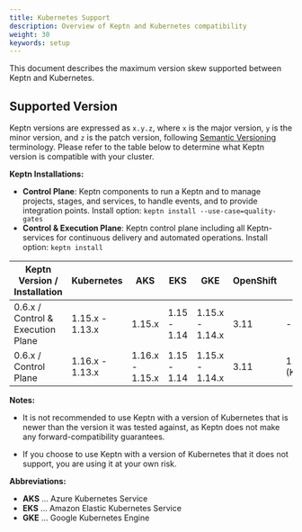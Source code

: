 ```yaml
---
title: Kubernetes Support
description: Overview of Keptn and Kubernetes compatibility
weight: 30
keywords: setup
---
```


This document describes the maximum version skew supported between Keptn and Kubernetes.

## Supported Version

Keptn versions are expressed as `x.y.z`, where `x` is the major version, `y` is the minor version, and `z` is the patch version, following [Semantic Versioning](https://semver.org/spec/v2.0.0.html) terminology. Please refer to the table below to determine what Keptn version is compatible with your cluster.

**Keptn Installations:**

* **Control Plane**: Keptn components to run a Keptn and to manage projects, stages, and services, to handle events, and to provide integration points. Install option: `keptn install --use-case=quality-gates`
* **Control & Execution Plane**: Keptn control plane including all Keptn-services for continuous delivery and automated operations. Install option: `keptn install`

<!-- use https://www.tablesgenerator.com/markdown_tables# for editing -->

| Keptn Version /<br>Installation       | Kubernetes      | AKS             | EKS         | GKE             | OpenShift | Minikube              | MicroK8s<br>(experimental) | Minishift<br>(experimental) |
|---------------------------------------|-----------------|-----------------|-------------|-----------------|-----------|-----------------------|----------------------------|-----------------------------|
| 0.6.x / <br>Control & Execution Plane | 1.15.x - 1.13.x | 1.15.x          | 1.15 - 1.14 | 1.15.x - 1.14.x | 3.11      | -                     | -                          | 1.34.2<br>(K8s: 1.11.x)     |
| 0.6.x / <br>Control Plane             | 1.16.x - 1.13.x | 1.16.x - 1.15.x | 1.15 - 1.14 | 1.15.x - 1.14.x | 3.11      | 1.2 <br>(K8s:1.15.x) | 1.18.x                     | 1.34.2<br>(K8s: 1.11.x)     |

**Notes:**

* It is not recommended to use Keptn with a version of Kubernetes that is newer than the version it was tested against, as Keptn does not make any forward-compatibility guarantees.

* If you choose to use Keptn with a version of Kubernetes that it does not support, you are using it at your own risk.

**Abbreviations:**

* **AKS** ... Azure Kubernetes Service
* **EKS** ... Amazon Elastic Kubernetes Service
* **GKE** ... Google Kubernetes Engine
